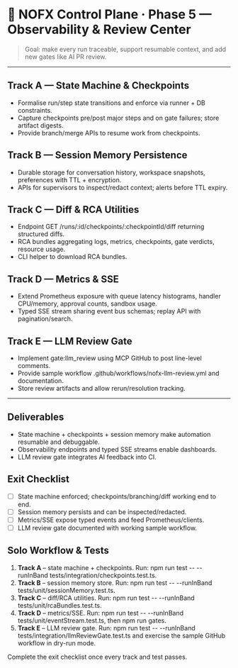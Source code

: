 # 📡 NOFX Control Plane · Phase 5 — Observability & Review Center

> Goal: make every run traceable, support resumable context, and add new gates like AI PR review.

---

## Track A — State Machine & Checkpoints
- Formalise run/step state transitions and enforce via runner + DB constraints.
- Capture checkpoints pre/post major steps and on gate failures; store artifact digests.
- Provide branch/merge APIs to resume work from checkpoints.

## Track B — Session Memory Persistence
- Durable storage for conversation history, workspace snapshots, preferences with TTL + encryption.
- APIs for supervisors to inspect/redact context; alerts before TTL expiry.

## Track C — Diff & RCA Utilities
- Endpoint GET /runs/:id/checkpoints/:checkpointId/diff returning structured diffs.
- RCA bundles aggregating logs, metrics, checkpoints, gate verdicts, resource usage.
- CLI helper to download RCA bundles.

## Track D — Metrics & SSE
- Extend Prometheus exposure with queue latency histograms, handler CPU/memory, approval counts, sandbox usage.
- Typed SSE stream sharing event bus schemas; replay API with pagination/search.

## Track E — LLM Review Gate
- Implement gate:llm_review using MCP GitHub to post line-level comments.
- Provide sample workflow .github/workflows/nofx-llm-review.yml and documentation.
- Store review artifacts and allow rerun/resolution tracking.

---

## Deliverables
- State machine + checkpoints + session memory make automation resumable and debuggable.
- Observability endpoints and typed SSE streams enable dashboards.
- LLM review gate integrates AI feedback into CI.

## Exit Checklist
- [ ] State machine enforced; checkpoints/branching/diff working end to end.
- [ ] Session memory persists and can be inspected/redacted.
- [ ] Metrics/SSE expose typed events and feed Prometheus/clients.
- [ ] LLM review gate documented with working sample workflow.

## Solo Workflow & Tests
1. **Track A** – state machine + checkpoints. Run: npm run test -- --runInBand tests/integration/checkpoints.test.ts.
2. **Track B** – session memory store. Run: npm run test -- --runInBand tests/unit/sessionMemory.test.ts.
3. **Track C** – diff/RCA utilities. Run: npm run test -- --runInBand tests/unit/rcaBundles.test.ts.
4. **Track D** – metrics/SSE. Run: npm run test -- --runInBand tests/unit/eventStream.test.ts, then npm run gates.
5. **Track E** – LLM review gate. Run: npm run test -- --runInBand tests/integration/llmReviewGate.test.ts and exercise the sample GitHub workflow in dry-run mode.

Complete the exit checklist once every track and test passes.
